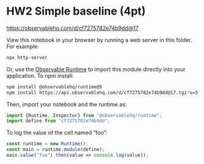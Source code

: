 # HW2 Simple baseline (4pt)

https://observablehq.com/d/cf7275782e74b9dd@17

View this notebook in your browser by running a web server in this folder. For
example:

~~~sh
npx http-server
~~~

Or, use the [Observable Runtime](https://github.com/observablehq/runtime) to
import this module directly into your application. To npm install:

~~~sh
npm install @observablehq/runtime@5
npm install https://api.observablehq.com/d/cf7275782e74b9dd@17.tgz?v=3
~~~

Then, import your notebook and the runtime as:

~~~js
import {Runtime, Inspector} from "@observablehq/runtime";
import define from "cf7275782e74b9dd";
~~~

To log the value of the cell named “foo”:

~~~js
const runtime = new Runtime();
const main = runtime.module(define);
main.value("foo").then(value => console.log(value));
~~~
